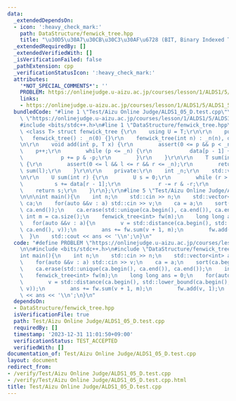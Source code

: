 ```yaml
---
data:
  _extendedDependsOn:
  - icon: ':heavy_check_mark:'
    path: DataStructure/fenwick_tree.hpp
    title: "\u30D5\u30A7\u30CB\u30C3\u30AF\u6728 (BIT, Binary Indexed Tree)"
  _extendedRequiredBy: []
  _extendedVerifiedWith: []
  _isVerificationFailed: false
  _pathExtension: cpp
  _verificationStatusIcon: ':heavy_check_mark:'
  attributes:
    '*NOT_SPECIAL_COMMENTS*': ''
    PROBLEM: https://onlinejudge.u-aizu.ac.jp/courses/lesson/1/ALDS1/5/ALDS1_5_D
    links:
    - https://onlinejudge.u-aizu.ac.jp/courses/lesson/1/ALDS1/5/ALDS1_5_D
  bundledCode: "#line 1 \"Test/Aizu Online Judge/ALDS1_05_D.test.cpp\"\n#define PROBLEM\
    \ \"https://onlinejudge.u-aizu.ac.jp/courses/lesson/1/ALDS1/5/ALDS1_5_D\"\n\n\
    #include <bits/stdc++.h>\n#line 1 \"DataStructure/fenwick_tree.hpp\"\ntemplate\
    \ <class T> struct fenwick_tree {\r\n    using U = T;\r\n\r\n    public:\r\n \
    \   fenwick_tree() : _n(0) {}\r\n    fenwick_tree(int n) : _n(n), data(n) {}\r\
    \n\r\n    void add(int p, T x) {\r\n        assert(0 <= p && p < _n);\r\n    \
    \    p++;\r\n        while (p <= _n) {\r\n            data[p - 1] += U(x);\r\n\
    \            p += p & -p;\r\n        }\r\n    }\r\n\r\n    T sum(int l, int r)\
    \ {\r\n        assert(0 <= l && l <= r && r <= _n);\r\n        return sum(r) -\
    \ sum(l);\r\n    }\r\n\r\n    private:\r\n    int _n;\r\n    std::vector<U> data;\r\
    \n\r\n    U sum(int r) {\r\n        U s = 0;\r\n        while (r > 0) {\r\n  \
    \          s += data[r - 1];\r\n            r -= r & -r;\r\n        }\r\n    \
    \    return s;\r\n    }\r\n};\r\n#line 5 \"Test/Aizu Online Judge/ALDS1_05_D.test.cpp\"\
    \n\n\nint main(){\n    int n;\n    std::cin >> n;\n    std::vector<int> a(n),\
    \ ca;\n    for(auto &&v : a) std::cin >> v;\n    ca = a;\n    sort(ca.begin(),\
    \ ca.end());\n    ca.erase(std::unique(ca.begin(), ca.end()), ca.end());\n   \
    \ int m = ca.size();\n    fenwick_tree<int> fw(m);\n    long long ans = 0;\n \
    \   for(auto &&v : a){\n        v = std::distance(ca.begin(), std::lower_bound(ca.begin(),\
    \ ca.end(), v));\n        ans += fw.sum(v + 1, m);\n        fw.add(v, 1);\n  \
    \  }\n    std::cout << ans << '\\n';\n}\n"
  code: "#define PROBLEM \"https://onlinejudge.u-aizu.ac.jp/courses/lesson/1/ALDS1/5/ALDS1_5_D\"\
    \n\n#include <bits/stdc++.h>\n#include \"DataStructure/fenwick_tree.hpp\"\n\n\n\
    int main(){\n    int n;\n    std::cin >> n;\n    std::vector<int> a(n), ca;\n\
    \    for(auto &&v : a) std::cin >> v;\n    ca = a;\n    sort(ca.begin(), ca.end());\n\
    \    ca.erase(std::unique(ca.begin(), ca.end()), ca.end());\n    int m = ca.size();\n\
    \    fenwick_tree<int> fw(m);\n    long long ans = 0;\n    for(auto &&v : a){\n\
    \        v = std::distance(ca.begin(), std::lower_bound(ca.begin(), ca.end(),\
    \ v));\n        ans += fw.sum(v + 1, m);\n        fw.add(v, 1);\n    }\n    std::cout\
    \ << ans << '\\n';\n}\n"
  dependsOn:
  - DataStructure/fenwick_tree.hpp
  isVerificationFile: true
  path: Test/Aizu Online Judge/ALDS1_05_D.test.cpp
  requiredBy: []
  timestamp: '2023-12-31 11:01:50+09:00'
  verificationStatus: TEST_ACCEPTED
  verifiedWith: []
documentation_of: Test/Aizu Online Judge/ALDS1_05_D.test.cpp
layout: document
redirect_from:
- /verify/Test/Aizu Online Judge/ALDS1_05_D.test.cpp
- /verify/Test/Aizu Online Judge/ALDS1_05_D.test.cpp.html
title: Test/Aizu Online Judge/ALDS1_05_D.test.cpp
---
```

